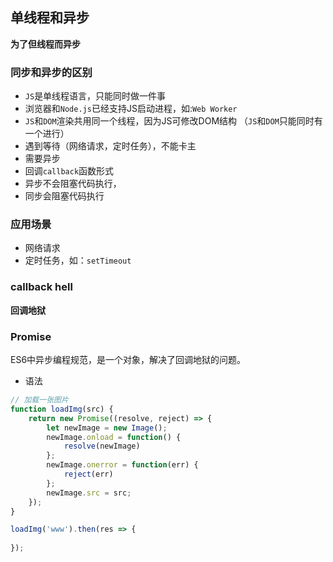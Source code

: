 ## 单线程和异步

**为了但线程而异步**

### 同步和异步的区别

- `JS`是单线程语言，只能同时做一件事
- 浏览器和`Node.js`已经支持JS启动进程，如:`Web Worker`
- `JS`和`DOM`渲染共用同一个线程，因为JS可修改DOM结构
（`JS`和`DOM`只能同时有一个进行）
- 遇到等待（网络请求，定时任务），不能卡主
- 需要异步
- 回调`callback`函数形式
- 异步不会阻塞代码执行，
- 同步会阻塞代码执行

### 应用场景

- 网络请求
- 定时任务，如：`setTimeout`

### callback hell

**回调地狱**

### Promise

ES6中异步编程规范，是一个对象，解决了回调地狱的问题。

- 语法

```javascript
// 加载一张图片
function loadImg(src) {
    return new Promise((resolve, reject) => {
        let newImage = new Image();
        newImage.onload = function() {
            resolve(newImage)
        };
        newImage.onerror = function(err) {
            reject(err)
        };
        newImage.src = src;
    });
}

loadImg('www').then(res => {
    
});
```
